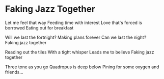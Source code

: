 # Faking Jazz Together

Let me feel that way
Feeding time with interest
Love that's forced is borrowed
Eating out for breakfast

Will we last the fortnight?
Making plans forever
Can we last the night?
Faking jazz together

Reading out the tiles
With a tight whisper
Leads me to believe
Faking jazz together

Three tone as you go
Quadropus is deep below
Pining for some oxygen and friends...

